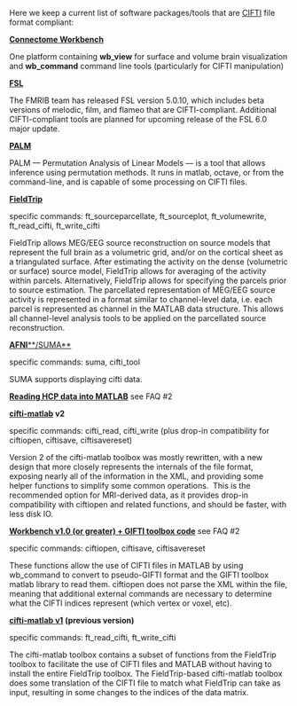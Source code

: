 Here we keep a current list of software packages/tools that are [CIFTI](http://www.nitrc.org/projects/cifti/) file format compliant:

**[Connectome Workbench](http://www.humanconnectome.org/software/get-connectome-workbench)**

One platform containing **wb\_view** for surface and volume brain visualization and **wb\_command** command line tools (particularly for CIFTI manipulation)

**[FSL](http://fsl.fmrib.ox.ac.uk/fsl/fslwiki/)**

The FMRIB team has released FSL version 5.0.10, which includes beta versions of melodic, film, and flameo that are CIFTI-compliant. Additional CIFTI-compliant tools are planned for upcoming release of the FSL 6.0 major update.

**[PALM](http://fsl.fmrib.ox.ac.uk/fsl/fslwiki/PALM)**

PALM — Permutation Analysis of Linear Models — is a tool that allows inference using permutation methods. It runs in matlab, octave, or from the command-line, and is capable of some processing on CIFTI files.

**[FieldTrip](http://www.fieldtriptoolbox.org/)**

specific commands: ft\_sourceparcellate, ft\_sourceplot, ft\_volumewrite, ft\_read\_cifti, ft\_write\_cifti

FieldTrip allows MEG/EEG source reconstruction on source models that represent the full brain as a volumetric grid, and/or on the cortical sheet as a triangulated surface. After estimating the activity on the dense (volumetric or surface) source model, FieldTrip allows for averaging of the activity within parcels. Alternatively, FieldTrip allows for specifying the parcels prior to source estimation. The parcellated representation of MEG/EEG source activity is represented in a format similar to channel-level data, i.e. each parcel is represented as channel in the MATLAB data structure. This allows all channel-level analysis tools to be applied on the parcellated source reconstruction.

[**AFNI****/SUMA**](https://afni.nimh.nih.gov/)

specific commands: suma, cifti\_tool

SUMA supports displaying cifti data.



     


**[Reading HCP data into MATLAB](./HCP%20Users%20FAQ.md)**
see FAQ #2

**[cifti-matlab](https://github.com/Washington-University/cifti-matlab) v2**

specific commands: cifti\_read, cifti\_write (plus drop-in compatibility for ciftiopen, ciftisave, ciftisavereset)

Version 2 of the cifti-matlab toolbox was mostly rewritten, with a new design that more closely represents the internals of the file format, exposing nearly all of the information in the XML, and providing some helper functions to simplify some common operations.  This is the recommended option for MRI-derived data, as it provides drop-in compatibility with ciftiopen and related functions, and should be faster, with less disk IO.  


**[Workbench v1.0 (or greater) + GIFTI toolbox code](./HCP%20Users%20FAQ.md)**
see FAQ #2

specific commands: ciftiopen, ciftisave, ciftisavereset

These functions allow the use of CIFTI files in MATLAB by using wb\_command to convert to pseudo-GIFTI format and the GIFTI toolbox matlab library to read them. ciftiopen does not parse the XML within the file, meaning that additional external commands are necessary to determine what the CIFTI indices represent (which vertex or voxel, etc).

**[cifti-matlab v1](https://github.com/Washington-University/cifti-matlab/releases/tag/v1-final) (previous version)**

specific commands: ft\_read\_cifti, ft\_write\_cifti

The cifti-matlab toolbox contains a subset of functions from the FieldTrip toolbox to facilitate the use of CIFTI files and MATLAB without having to install the entire FieldTrip toolbox. The FieldTrip-based cifti-matlab toolbox does some translation of the CIFTI file to match what FieldTrip can take as input, resulting in some changes to the indices of the data matrix.

  


  


  


